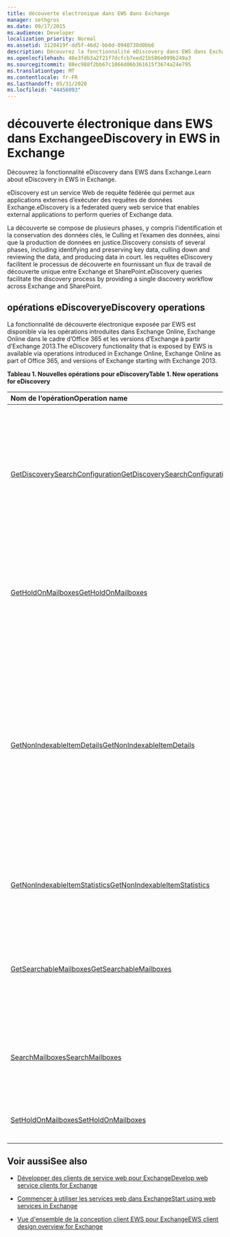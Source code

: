 ```yaml
---
title: découverte électronique dans EWS dans Exchange
manager: sethgros
ms.date: 09/17/2015
ms.audience: Developer
localization_priority: Normal
ms.assetid: 3128419f-dd5f-46d2-bb0d-0940738d0bb6
description: Découvrez la fonctionnalité eDiscovery dans EWS dans Exchange.
ms.openlocfilehash: 48e3fdb3a2f21f7dcfcb7eed21b586e099b249a3
ms.sourcegitcommit: 88ec988f2bb67c1866d06b361615f3674a24e795
ms.translationtype: MT
ms.contentlocale: fr-FR
ms.lasthandoff: 05/31/2020
ms.locfileid: "44456093"
---
```

# <a name="ediscovery-in-ews-in-exchange"></a><span data-ttu-id="97e5e-103">découverte électronique dans EWS dans Exchange</span><span class="sxs-lookup"><span data-stu-id="97e5e-103">eDiscovery in EWS in Exchange</span></span>

<span data-ttu-id="97e5e-104">Découvrez la fonctionnalité eDiscovery dans EWS dans Exchange.</span><span class="sxs-lookup"><span data-stu-id="97e5e-104">Learn about eDiscovery in EWS in Exchange.</span></span>
  
<span data-ttu-id="97e5e-105">eDiscovery est un service Web de requête fédérée qui permet aux applications externes d’exécuter des requêtes de données Exchange.</span><span class="sxs-lookup"><span data-stu-id="97e5e-105">eDiscovery is a federated query web service that enables external applications to perform queries of Exchange data.</span></span>
  
<span data-ttu-id="97e5e-106">La découverte se compose de plusieurs phases, y compris l’identification et la conservation des données clés, le Culling et l’examen des données, ainsi que la production de données en justice.</span><span class="sxs-lookup"><span data-stu-id="97e5e-106">Discovery consists of several phases, including identifying and preserving key data, culling down and reviewing the data, and producing data in court.</span></span> <span data-ttu-id="97e5e-107">les requêtes eDiscovery facilitent le processus de découverte en fournissant un flux de travail de découverte unique entre Exchange et SharePoint.</span><span class="sxs-lookup"><span data-stu-id="97e5e-107">eDiscovery queries facilitate the discovery process by providing a single discovery workflow across Exchange and SharePoint.</span></span>
  
## <a name="ediscovery-operations"></a><span data-ttu-id="97e5e-108">opérations eDiscovery</span><span class="sxs-lookup"><span data-stu-id="97e5e-108">eDiscovery operations</span></span>

<span data-ttu-id="97e5e-109">La fonctionnalité de découverte électronique exposée par EWS est disponible via les opérations introduites dans Exchange Online, Exchange Online dans le cadre d’Office 365 et les versions d’Exchange à partir d’Exchange 2013.</span><span class="sxs-lookup"><span data-stu-id="97e5e-109">The eDiscovery functionality that is exposed by EWS is available via operations introduced in Exchange Online, Exchange Online as part of Office 365, and versions of Exchange starting with Exchange 2013.</span></span> 
  
<span data-ttu-id="97e5e-110">**Tableau 1. Nouvelles opérations pour eDiscovery**</span><span class="sxs-lookup"><span data-stu-id="97e5e-110">**Table 1. New operations for eDiscovery**</span></span>

|<span data-ttu-id="97e5e-111">**Nom de l’opération**</span><span class="sxs-lookup"><span data-stu-id="97e5e-111">**Operation name**</span></span>|<span data-ttu-id="97e5e-112">**Description**</span><span class="sxs-lookup"><span data-stu-id="97e5e-112">**Description**</span></span>|
|:-----|:-----|
|[<span data-ttu-id="97e5e-113">GetDiscoverySearchConfiguration</span><span class="sxs-lookup"><span data-stu-id="97e5e-113">GetDiscoverySearchConfiguration</span></span>](https://msdn.microsoft.com/library/8a54a6dc-110c-4972-a8bc-5ddb43c4b857%28Office.15%29.aspx) <br/> |<span data-ttu-id="97e5e-114">Obtient les informations de configuration pour les conservations inaltérables, les recherches de découverte enregistrées et les boîtes aux lettres qui sont activées pour la recherche de découverte.</span><span class="sxs-lookup"><span data-stu-id="97e5e-114">Gets configuration information for in-place holds, saved discovery searches, and the mailboxes that are enabled for discovery search.</span></span>  <br/> |
|[<span data-ttu-id="97e5e-115">GetHoldOnMailboxes</span><span class="sxs-lookup"><span data-stu-id="97e5e-115">GetHoldOnMailboxes</span></span>](https://msdn.microsoft.com/library/9157f329-80b4-4cd0-a158-378064966ae6%28Office.15%29.aspx) <br/> |<span data-ttu-id="97e5e-116">Obtient l’état d’une conservation basée sur une requête, qui est définie à l’aide de l' [opération SetHoldOnMailboxes](https://msdn.microsoft.com/library/9015a0d8-3495-461b-aa79-797d23169585%28Office.15%29.aspx).</span><span class="sxs-lookup"><span data-stu-id="97e5e-116">Gets the status of a query-based hold, which is set by using the [SetHoldOnMailboxes operation](https://msdn.microsoft.com/library/9015a0d8-3495-461b-aa79-797d23169585%28Office.15%29.aspx).</span></span>  <br/> |
|[<span data-ttu-id="97e5e-117">GetNonIndexableItemDetails</span><span class="sxs-lookup"><span data-stu-id="97e5e-117">GetNonIndexableItemDetails</span></span>](https://msdn.microsoft.com/library/9279c3ad-f7c8-4bbc-b0a7-2c78416cb39a%28Office.15%29.aspx) <br/> |<span data-ttu-id="97e5e-118">Récupère des détails sur les éléments qui ne peuvent pas être indexés.</span><span class="sxs-lookup"><span data-stu-id="97e5e-118">Retrieves details about items that cannot be indexed.</span></span> <span data-ttu-id="97e5e-119">Cela inclut, sans s’y limiter, l’identificateur de l’élément, un code d’erreur, une description de l’erreur, lorsqu’une tentative d’indexation de l’élément est effectuée, ainsi que des informations supplémentaires sur le fichier.</span><span class="sxs-lookup"><span data-stu-id="97e5e-119">This includes, but is not limited to, the item identifier, an error code, an error description, when an attempt was made to index the item, and additional information about the file.</span></span>  <br/> |
|[<span data-ttu-id="97e5e-120">GetNonIndexableItemStatistics</span><span class="sxs-lookup"><span data-stu-id="97e5e-120">GetNonIndexableItemStatistics</span></span>](https://msdn.microsoft.com/library/ed077877-9d98-4434-b8b6-a4a905e7f7a6%28Office.15%29.aspx) <br/> |<span data-ttu-id="97e5e-121">Récupère le nombre d’éléments qui ne peuvent pas être indexés dans une boîte aux lettres.</span><span class="sxs-lookup"><span data-stu-id="97e5e-121">Retrieves the count of items that cannot be indexed in a mailbox.</span></span>  <br/> |
|[<span data-ttu-id="97e5e-122">GetSearchableMailboxes</span><span class="sxs-lookup"><span data-stu-id="97e5e-122">GetSearchableMailboxes</span></span>](https://msdn.microsoft.com/library/47f8ff57-4835-4d2d-9136-44afb31a4cbe%28Office.15%29.aspx) <br/> |<span data-ttu-id="97e5e-123">Obtient la liste des boîtes aux lettres pour lesquelles le client est autorisé à effectuer des recherches ou à exécuter la fonctionnalité eDiscovery.</span><span class="sxs-lookup"><span data-stu-id="97e5e-123">Gets a list of mailboxes that the client has permission to search or perform eDiscovery on.</span></span>  <br/> |
|[<span data-ttu-id="97e5e-124">SearchMailboxes</span><span class="sxs-lookup"><span data-stu-id="97e5e-124">SearchMailboxes</span></span>](https://msdn.microsoft.com/library/8a67c1d8-d021-4e68-aa62-35f7d9c2edc7%28Office.15%29.aspx) <br/> |<span data-ttu-id="97e5e-125">Recherche des éléments dans des boîtes aux lettres spécifiques qui correspondent à des mots clés de requête.</span><span class="sxs-lookup"><span data-stu-id="97e5e-125">Searches for items in specific mailboxes that match query keywords.</span></span>  <br/> |
|[<span data-ttu-id="97e5e-126">SetHoldOnMailboxes</span><span class="sxs-lookup"><span data-stu-id="97e5e-126">SetHoldOnMailboxes</span></span>](https://msdn.microsoft.com/library/9015a0d8-3495-461b-aa79-797d23169585%28Office.15%29.aspx) <br/> |<span data-ttu-id="97e5e-127">Définit une conservation basée sur une requête sur des éléments.</span><span class="sxs-lookup"><span data-stu-id="97e5e-127">Sets a query-based hold on items.</span></span>  <br/> |
   
## <a name="see-also"></a><span data-ttu-id="97e5e-128">Voir aussi</span><span class="sxs-lookup"><span data-stu-id="97e5e-128">See also</span></span>

- [<span data-ttu-id="97e5e-129">Développer des clients de service web pour Exchange</span><span class="sxs-lookup"><span data-stu-id="97e5e-129">Develop web service clients for Exchange</span></span>](develop-web-service-clients-for-exchange.md)
    
- [<span data-ttu-id="97e5e-130">Commencer à utiliser les services web dans Exchange</span><span class="sxs-lookup"><span data-stu-id="97e5e-130">Start using web services in Exchange</span></span>](start-using-web-services-in-exchange.md)
    
- [<span data-ttu-id="97e5e-131">Vue d'ensemble de la conception client EWS pour Exchange</span><span class="sxs-lookup"><span data-stu-id="97e5e-131">EWS client design overview for Exchange</span></span>](ews-client-design-overview-for-exchange.md)
    

